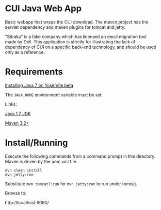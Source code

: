 CUI Java Web App
================

Basic webapp that wraps the CUI download.  The maven project has the servlet dependency and maven plugins for tomcat and jetty.

"Sitraka" is a fake company which has licensed an email migration tool made by Dell. This application is strictly for illustrating the lack of dependency of CUI on a specific back-end technology, and should be used only as a reference.


Requirements
============

[Installing Java 7 on Yosemite beta](https://www.youtube.com/watch?v=Av_K3tV_m5E)

The `JAVA_HOME` environment variable must be set.


Links: 

[Java 1.7 JDK](http://www.oracle.com/technetwork/java/javase/downloads/jdk7-downloads-1880260.html)

[Maven 3.2+](http://maven.apache.org/)


Install/Running
===============

Execute the following commands from a command prompt in this directory.  Maven is driven by the pom.xml file.

```
mvn clean install
mvn jetty:run
```

Substitute `mvn tomcat7:run` for `mvn jetty:run` to run under tomcat.

Browse to:

http://localhost:8080/
